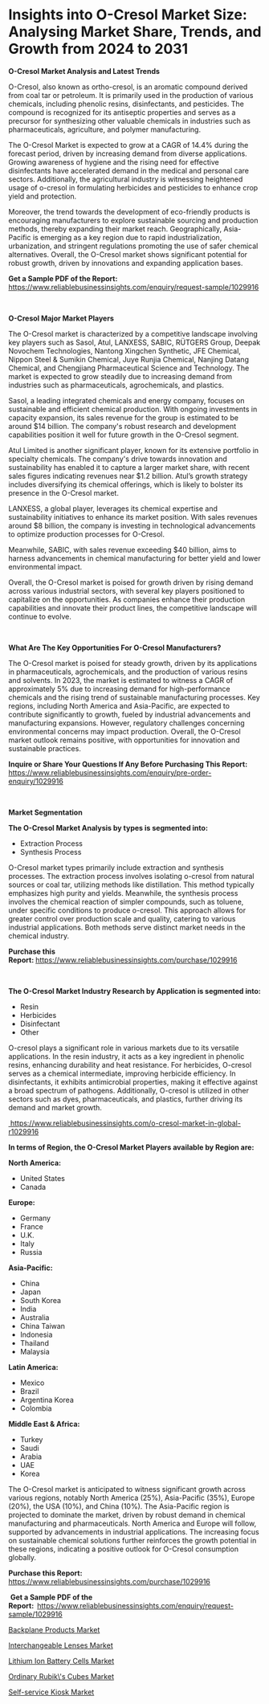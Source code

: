<p><h1>Insights into O-Cresol Market Size: Analysing Market Share, Trends, and Growth from 2024 to 2031</h1></p><p><strong>O-Cresol Market Analysis and Latest Trends</strong></p>
<p><p>O-Cresol, also known as ortho-cresol, is an aromatic compound derived from coal tar or petroleum. It is primarily used in the production of various chemicals, including phenolic resins, disinfectants, and pesticides. The compound is recognized for its antiseptic properties and serves as a precursor for synthesizing other valuable chemicals in industries such as pharmaceuticals, agriculture, and polymer manufacturing.</p><p>The O-Cresol Market is expected to grow at a CAGR of 14.4% during the forecast period, driven by increasing demand from diverse applications. Growing awareness of hygiene and the rising need for effective disinfectants have accelerated demand in the medical and personal care sectors. Additionally, the agricultural industry is witnessing heightened usage of o-cresol in formulating herbicides and pesticides to enhance crop yield and protection. </p><p>Moreover, the trend towards the development of eco-friendly products is encouraging manufacturers to explore sustainable sourcing and production methods, thereby expanding their market reach. Geographically, Asia-Pacific is emerging as a key region due to rapid industrialization, urbanization, and stringent regulations promoting the use of safer chemical alternatives. Overall, the O-Cresol market shows significant potential for robust growth, driven by innovations and expanding application bases.</p></p>
<p><strong>Get a Sample PDF of the Report:&nbsp;</strong> <a href="https://www.reliablebusinessinsights.com/enquiry/request-sample/1029916">https://www.reliablebusinessinsights.com/enquiry/request-sample/1029916</a></p>
<p>&nbsp;</p>
<p><strong>O-Cresol Major Market Players</strong></p>
<p><p>The O-Cresol market is characterized by a competitive landscape involving key players such as Sasol, Atul, LANXESS, SABIC, RÜTGERS Group, Deepak Novochem Technologies, Nantong Xingchen Synthetic, JFE Chemical, Nippon Steel & Sumikin Chemical, Juye Runjia Chemical, Nanjing Datang Chemical, and Chengjiang Pharmaceutical Science and Technology. The market is expected to grow steadily due to increasing demand from industries such as pharmaceuticals, agrochemicals, and plastics.</p><p>Sasol, a leading integrated chemicals and energy company, focuses on sustainable and efficient chemical production. With ongoing investments in capacity expansion, its sales revenue for the group is estimated to be around $14 billion. The company's robust research and development capabilities position it well for future growth in the O-Cresol segment.</p><p>Atul Limited is another significant player, known for its extensive portfolio in specialty chemicals. The company's drive towards innovation and sustainability has enabled it to capture a larger market share, with recent sales figures indicating revenues near $1.2 billion. Atul’s growth strategy includes diversifying its chemical offerings, which is likely to bolster its presence in the O-Cresol market.</p><p>LANXESS, a global player, leverages its chemical expertise and sustainability initiatives to enhance its market position. With sales revenues around $8 billion, the company is investing in technological advancements to optimize production processes for O-Cresol.</p><p>Meanwhile, SABIC, with sales revenue exceeding $40 billion, aims to harness advancements in chemical manufacturing for better yield and lower environmental impact. </p><p>Overall, the O-Cresol market is poised for growth driven by rising demand across various industrial sectors, with several key players positioned to capitalize on the opportunities. As companies enhance their production capabilities and innovate their product lines, the competitive landscape will continue to evolve.</p></p>
<p>&nbsp;</p>
<p><strong>What Are The Key Opportunities For O-Cresol Manufacturers?</strong></p>
<p><p>The O-Cresol market is poised for steady growth, driven by its applications in pharmaceuticals, agrochemicals, and the production of various resins and solvents. In 2023, the market is estimated to witness a CAGR of approximately 5% due to increasing demand for high-performance chemicals and the rising trend of sustainable manufacturing processes. Key regions, including North America and Asia-Pacific, are expected to contribute significantly to growth, fueled by industrial advancements and manufacturing expansions. However, regulatory challenges concerning environmental concerns may impact production. Overall, the O-Cresol market outlook remains positive, with opportunities for innovation and sustainable practices.</p></p>
<p><strong>Inquire or Share Your Questions If Any Before Purchasing This Report:</strong> <a href="https://www.reliablebusinessinsights.com/enquiry/pre-order-enquiry/1029916">https://www.reliablebusinessinsights.com/enquiry/pre-order-enquiry/1029916</a></p>
<p>&nbsp;</p>
<p><strong>Market Segmentation</strong></p>
<p><strong>The O-Cresol Market Analysis by types is segmented into:</strong></p>
<p><ul><li>Extraction Process</li><li>Synthesis Process</li></ul></p>
<p><p>O-Cresol market types primarily include extraction and synthesis processes. The extraction process involves isolating o-cresol from natural sources or coal tar, utilizing methods like distillation. This method typically emphasizes high purity and yields. Meanwhile, the synthesis process involves the chemical reaction of simpler compounds, such as toluene, under specific conditions to produce o-cresol. This approach allows for greater control over production scale and quality, catering to various industrial applications. Both methods serve distinct market needs in the chemical industry.</p></p>
<p><strong>Purchase this Report:&nbsp;</strong><a href="https://www.reliablebusinessinsights.com/purchase/1029916">https://www.reliablebusinessinsights.com/purchase/1029916</a></p>
<p>&nbsp;</p>
<p><strong>The O-Cresol Market Industry Research by Application is segmented into:</strong></p>
<p><ul><li>Resin</li><li>Herbicides</li><li>Disinfectant</li><li>Other</li></ul></p>
<p><p>O-cresol plays a significant role in various markets due to its versatile applications. In the resin industry, it acts as a key ingredient in phenolic resins, enhancing durability and heat resistance. For herbicides, O-cresol serves as a chemical intermediate, improving herbicide efficiency. In disinfectants, it exhibits antimicrobial properties, making it effective against a broad spectrum of pathogens. Additionally, O-cresol is utilized in other sectors such as dyes, pharmaceuticals, and plastics, further driving its demand and market growth.</p></p>
<p><a href="https://www.reliablebusinessinsights.com/o-cresol-market-in-global-r1029916">&nbsp;https://www.reliablebusinessinsights.com/o-cresol-market-in-global-r1029916</a></p>
<p><strong>In terms of Region, the O-Cresol Market Players available by Region are:</strong></p>
<p>
    <p> <strong> North America: </strong>
        <ul>
            <li>United States</li>
            <li>Canada</li>
        </ul>
        </p> 
    <p> <strong> Europe: </strong>
        <ul>
            <li>Germany</li>
            <li>France</li>
            <li>U.K.</li>
            <li>Italy</li>
            <li>Russia</li>
        </ul>
        </p> 
    <p> <strong> Asia-Pacific: </strong>
        <ul>
            <li>China</li>
            <li>Japan</li>
            <li>South Korea</li>
            <li>India</li>
            <li>Australia</li>
            <li>China Taiwan</li>
            <li>Indonesia</li>
            <li>Thailand</li>
            <li>Malaysia</li>
        </ul>
        </p> 
    <p> <strong> Latin America: </strong>
        <ul>
            <li>Mexico</li>
            <li>Brazil</li>
            <li>Argentina Korea</li>
            <li>Colombia</li>
        </ul>
        </p> 
    <p> <strong> Middle East & Africa: </strong>
        <ul>
            <li>Turkey</li>
            <li>Saudi</li>
            <li>Arabia</li>
            <li>UAE</li>
            <li>Korea</li>
        </ul>
    </p>
    </p>
<p><p>The O-Cresol market is anticipated to witness significant growth across various regions, notably North America (25%), Asia-Pacific (35%), Europe (20%), the USA (10%), and China (10%). The Asia-Pacific region is projected to dominate the market, driven by robust demand in chemical manufacturing and pharmaceuticals. North America and Europe will follow, supported by advancements in industrial applications. The increasing focus on sustainable chemical solutions further reinforces the growth potential in these regions, indicating a positive outlook for O-Cresol consumption globally.</p></p>
<p><strong>Purchase this Report: </strong><a href="https://www.reliablebusinessinsights.com/purchase/1029916">https://www.reliablebusinessinsights.com/purchase/1029916</a></p>
<p>&nbsp;<strong>Get a Sample PDF of the Report:&nbsp;&nbsp;</strong><a href="https://www.reliablebusinessinsights.com/enquiry/request-sample/1029916">https://www.reliablebusinessinsights.com/enquiry/request-sample/1029916</a></p>
<p><strong></strong></p>
<p><p><a href="https://medium.com/@colin.paterson6579/global-backplane-products-market-is-projected-to-grow-at-a-cagr-of-8-9-587114ba532d">Backplane Products Market</a></p><p><a href="https://www.linkedin.com/pulse/interchangeable-lenses-market-share-analysis-growth-trends-cjibe?trackingId=k14AZMBy3L1CZMInTwvLCA%3D%3D">Interchangeable Lenses Market</a></p><p><a href="https://www.linkedin.com/pulse/comprehensive-analysis-global-lithium-ion-battery-cells-owvkc?trackingId=dhwZ%2FnXIeoditfw7pFBp4g%3D%3D">Lithium Ion Battery Cells Market</a></p><p><a href="https://medium.com/@lucas.vaughan6769/global-ordinary-rubik-s-cubes-market-opportunities-and-forecast-for-period-from-2024-to-2031-a8ac567516f8">Ordinary Rubik\'s Cubes Market</a></p><p><a href="https://github.com/qrkceaah30/Market-Research-Report-List-2/blob/main/self-service-kiosk-market.md">Self-service Kiosk Market</a></p></p>